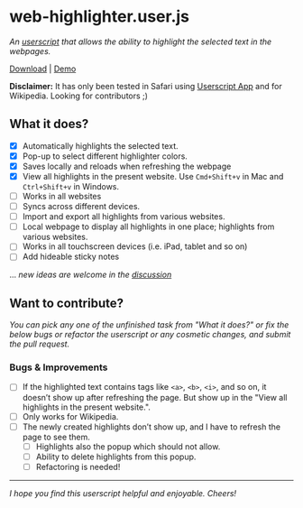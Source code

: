 # web-highlighter.user.js
*An [userscript](https://en.wikipedia.org/wiki/Userscript) that allows the ability to highlight the selected text in the webpages.*

[Download](https://raw.githubusercontent.com/physicslog/web-highlighter.user.js/refs/heads/main/web-highlighter.user.js) | [Demo](https://youtu.be/yyk4MGJROms?si=x4l-gi68d8un5-K7)

**Disclaimer:** It has only been tested in Safari using [Userscript App](https://github.com/quoid/userscripts) and for Wikipedia. Looking for contributors ;)

## What it does?

- [x] Automatically highlights the selected text.
- [x] Pop-up to select different highlighter colors.
- [x] Saves locally and reloads when refreshing the webpage
- [x] View all highlights in the present website. Use `Cmd+Shift+v` in Mac and `Ctrl+Shift+v` in Windows.
- [ ] Works in all websites
- [ ] Syncs across different devices.
- [ ] Import and export all highlights from various websites.
- [ ] Local webpage to display all highlights in one place; highlights from various websites.
- [ ] Works in all touchscreen devices (i.e. iPad, tablet and so on)
- [ ] Add hideable sticky notes

... *new ideas are welcome in the [discussion](https://github.com/physicslog/web-highlighter.user.js/discussions/)*


## Want to contribute?
*You can pick any one of the unfinished task from "What it does?" or fix the below bugs or refactor the userscript or any cosmetic changes, and submit the pull request.*

### Bugs & Improvements
- [ ] If the highlighted text contains tags like `<a>`, `<b>`, `<i>`, and so on, it doesn’t show up after refreshing the page. But show up in the "View all highlights in the present website.". 
- [ ] Only works for Wikipedia.
- [ ] The newly created highlights don’t show up, and I have to refresh the page to see them.
  - [ ] Highlights also the popup which should not allow.
  - [ ] Ability to delete highlights from this popup.
  - [ ] Refactoring is needed!

---

*I hope you find this userscript helpful and enjoyable. Cheers!*
